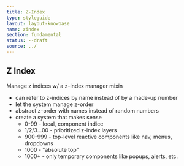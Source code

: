 ```yaml
---
title: Z-Index
type: styleguide
layout: layout-knowbase
name: zindex
section: fundamental
status: --draft
source: ../
---
```



<main markdown="1">

## Z Index

Manage z indices w/ a z-index manager mixin

- can refer to z-indices by name instead of by a made-up number
- let the system manage z-order
- abstract z-order with names instead of random numbers
- create a system that makes sense
  - 0-99 - local, component indice
  - 1/2/3...00 - prioritized z-index layers
  - 900-999 - top-level reactive components like nav, menus, dropdowns
  - 1000 - "absolute top"
  - 1000+ - only temporary components like popups, alerts, etc.

</main>